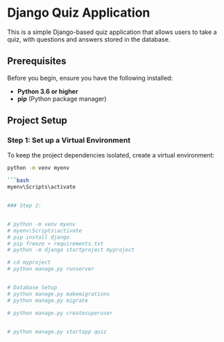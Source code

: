 
# Django Quiz Application

This is a simple Django-based quiz application that allows users to take a quiz, with questions and answers stored in the database.

## Prerequisites

Before you begin, ensure you have the following installed:
- **Python 3.6 or higher**
- **pip** (Python package manager)

## Project Setup

### Step 1: Set up a Virtual Environment

To keep the project dependencies isolated, create a virtual environment:

```bash
python -m venv myenv

```bash
myenv\Scripts\activate


### Step 2:


# python -m venv myenv
# myenv\Scripts\activate
# pip install django
# pip freeze > requirements.txt
# python -m django startproject myproject

# cd myproject
# python manage.py runserver


# Database Setup
# python manage.py makemigrations
# python manage.py migrate

# python manage.py createsuperuser


# python manage.py startapp quiz



